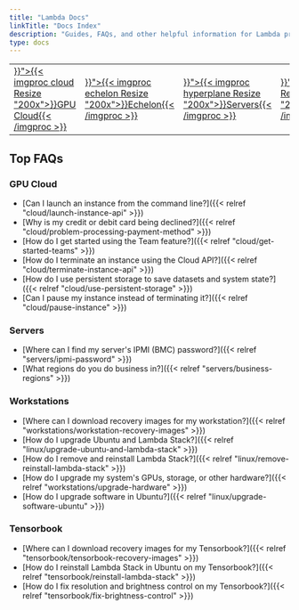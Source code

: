 ```yaml
---
title: "Lambda Docs"
linkTitle: "Docs Index"
description: "Guides, FAQs, and other helpful information for Lambda products including GPU Cloud, Echelon, Hyperplane, Scalar, Vector, and Tensorbook"
type: docs
---
```

<table>
  <tr>
    <td><a href="{{< relref "cloud" >}}">{{< imgproc cloud Resize "200x">}}GPU Cloud{{< /imgproc >}}</a></td>
    <td><a href="{{< relref "echelon" >}}">{{< imgproc echelon Resize "200x">}}Echelon{{< /imgproc >}}</a></td>
    <td><a href="{{< relref "servers" >}}">{{< imgproc hyperplane Resize "200x">}}Servers{{< /imgproc >}}</a></td>
    <td><a href="{{< relref "workstations" >}}">{{< imgproc vector Resize "200x">}}Workstations{{< /imgproc >}}</a></td>
    <td><a href="{{< relref "tensorbook" >}}">{{< imgproc tensorbook Resize "200x">}}Tensorbook{{< /imgproc >}}</a></td>
  </tr>
</table>

## Top FAQs

### GPU Cloud

- [Can I launch an instance from the command line?]({{< relref "cloud/launch-instance-api" >}})
- [Why is my credit or debit card being declined?]({{< relref "cloud/problem-processing-payment-method" >}})
- [How do I get started using the Team feature?]({{< relref "cloud/get-started-teams" >}})
- [How do I terminate an instance using the Cloud API?]({{< relref "cloud/terminate-instance-api" >}})
- [How do I use persistent storage to save datasets and system state?]({{< relref "cloud/use-persistent-storage" >}})
- [Can I pause my instance instead of terminating it?]({{< relref "cloud/pause-instance" >}})

### Servers

- [Where can I find my server's IPMI (BMC) password?]({{< relref "servers/ipmi-password" >}})
- [What regions do you do business in?]({{< relref "servers/business-regions" >}})

### Workstations

- [Where can I download recovery images for my workstation?]({{< relref "workstations/workstation-recovery-images" >}})
- [How do I upgrade Ubuntu and Lambda Stack?]({{< relref "linux/upgrade-ubuntu-and-lambda-stack" >}})
- [How do I remove and reinstall Lambda Stack?]({{< relref "linux/remove-reinstall-lambda-stack" >}})
- [How do I upgrade my system's GPUs, storage, or other hardware?]({{< relref "workstations/upgrade-hardware" >}})
- [How do I upgrade software in Ubuntu?]({{< relref "linux/upgrade-software-ubuntu" >}})

### Tensorbook

- [Where can I download recovery images for my Tensorbook?]({{< relref "tensorbook/tensorbook-recovery-images" >}})
- [How do I reinstall Lambda Stack in Ubuntu on my Tensorbook?]({{< relref "tensorbook/reinstall-lambda-stack" >}})
- [How do I fix resolution and brightness control on my Tensorbook?]({{< relref "tensorbook/fix-brightness-control" >}})
